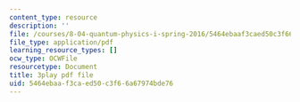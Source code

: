 ```yaml
---
content_type: resource
description: ''
file: /courses/8-04-quantum-physics-i-spring-2016/5464ebaaf3caed50c3f66a67974bde76_fWCGM2auQPs.pdf
file_type: application/pdf
learning_resource_types: []
ocw_type: OCWFile
resourcetype: Document
title: 3play pdf file
uid: 5464ebaa-f3ca-ed50-c3f6-6a67974bde76
---
```

